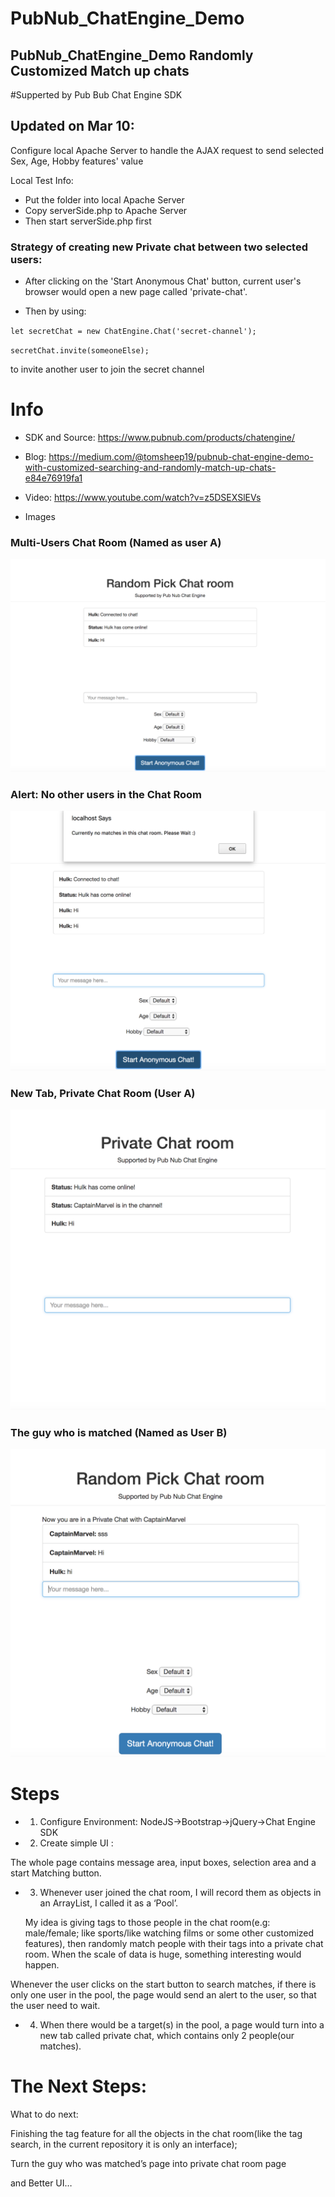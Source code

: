 PubNub_ChatEngine_Demo
====
PubNub_ChatEngine_Demo  Randomly Customized Match up chats
------
#Supperted by Pub Bub Chat Engine SDK

## Updated on Mar 10:

Configure local Apache Server to handle the AJAX request to send selected Sex, Age, Hobby features' value

Local Test Info: 
- Put the folder into local Apache Server
- Copy serverSide.php to Apache Server
- Then start serverSide.php first

### Strategy of creating new Private chat between two selected users:

- After clicking on the 'Start Anonymous Chat' button, current user's browser would open a new page called 'private-chat'.

- Then by using:

`let secretChat = new ChatEngine.Chat('secret-channel'); `

`secretChat.invite(someoneElse);`

to invite another user to join the secret channel
 

# Info
- SDK and Source: https://www.pubnub.com/products/chatengine/

- Blog: https://medium.com/@tomsheep19/pubnub-chat-engine-demo-with-customized-searching-and-randomly-match-up-chats-e84e76919fa1

- Video: https://www.youtube.com/watch?v=z5DSEXSlEVs

- Images
### Multi-Users Chat Room (Named as user A)
![image](https://github.com/tomSheep19/ReadMe_Imgs/blob/master/1.png)



### Alert: No other users in the Chat Room
![image](https://github.com/tomSheep19/ReadMe_Imgs/blob/master/2.png)



### New Tab, Private Chat Room (User A)
![image](https://github.com/tomSheep19/ReadMe_Imgs/blob/master/3.png)



### The guy who is matched (Named as User B)
![image](https://github.com/tomSheep19/ReadMe_Imgs/blob/master/4.png)



# Steps

- 1. Configure Environment: NodeJS->Bootstrap->jQuery->Chat Engine SDK

- 2. Create simple UI :

The whole page contains message area, input boxes, selection area and a start Matching button.

- 3. Whenever user joined the chat room, I will record them as objects in an ArrayList, I called it as a ‘Pool’.

    My idea is giving tags to those people in the chat room(e.g: male/female; like sports/like watching films or some other customized features), then randomly match people with their tags into a private chat room. When the scale of data is huge, something interesting would happen.

Whenever the user clicks on the start button to search matches, if there is only one user in the pool, the page would send an alert to the user, so that the user need to wait.

- 4. When there would be a target(s) in the pool, a page would turn into a new tab called private chat, which contains only 2 people(our matches).

# The Next Steps:

What to do next:

Finishing the tag feature for all the objects in the chat room(like the tag search, in the current repository it is only an interface);

Turn the guy who was matched’s page into private chat room page

and Better UI…
